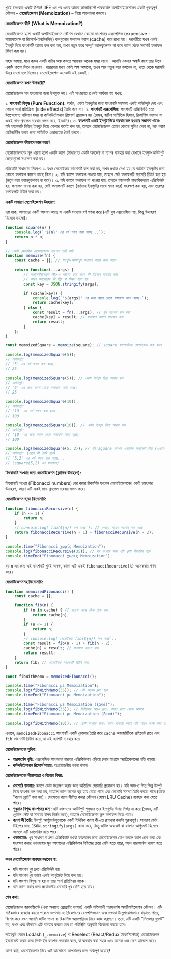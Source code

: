 
খুবই চমৎকার একটি টপিক! IIFE এর পর এবার আমরা জাভাস্ক্রিপ্টে পারফর্মেন্স অপটিমাইজেশনের একটি গুরুত্বপূর্ণ কৌশল – **মেমোইজেশন (Memoization)** – নিয়ে আলোচনা করবো।

**মেমোইজেশন কী? (What is Memoization?)**

মেমোইজেশন হলো একটি অপটিমাইজেশন কৌশল যেখানে কোনো ফাংশনের এক্সপেন্সিভ (expensive - সময়সাপেক্ষ বা রিসোর্স-ইনটেনসিভ) কলগুলোর ফলাফল ক্যাশ (cache) করে রাখা হয়। পরবর্তীতে যখন একই ইনপুট দিয়ে ফাংশনটি আবার কল করা হয়, তখন নতুন করে সম্পূর্ণ ক্যালকুলেশন না করে ক্যাশ থেকে সরাসরি ফলাফল রিটার্ন করা হয়।

সহজ ভাষায়, মনে করুন একটি কঠিন অঙ্ক কষতে আপনার অনেক সময় লাগে। আপনি একবার অঙ্কটি কষে তার উত্তর একটি খাতায় লিখে রাখলেন। পরেরবার যখন একই অঙ্ক আসলো, তখন আর নতুন করে কষলেন না, খাতা থেকে সরাসরি উত্তর দেখে বলে দিলেন। মেমোইজেশন অনেকটা এই রকমই।

**মেমোইজেশন কখন উপকারী?**

মেমোইজেশন সব ফাংশনের জন্য উপযুক্ত নয়। এটি সাধারণত তখনই কার্যকর হয় যখন:

১.  **ফাংশনটি বিশুদ্ধ (Pure Function):** অর্থাৎ, একই ইনপুটের জন্য ফাংশনটি সবসময় একই আউটপুট দেয় এবং কোনো পার্শ্ব প্রতিক্রিয়া (side effects) তৈরি করে না।
২.  **ফাংশনটি এক্সপেন্সিভ:** ফাংশনটি এক্সিকিউট হতে উল্লেখযোগ্য পরিমাণ সময় বা কম্পিউটেশনাল রিসোর্স প্রয়োজন হয় (যেমন, জটিল গাণিতিক হিসাব, রিকার্সিভ ফাংশন যা একই সাব-প্রবলেম বারবার সলভ করে, ইত্যাদি)।
৩.  **ফাংশনটি একই ইনপুট দিয়ে বারবার কল হওয়ার সম্ভাবনা থাকে:** যদি ফাংশনটি বিভিন্ন ইনপুট দিয়ে একবার করেই কল হয়, তাহলে মেমোইজেশন তেমন কোনো সুবিধা দেবে না, বরং ক্যাশ মেইনটেইন করার জন্য অতিরিক্ত ওভারহেড তৈরি করবে।

**মেমোইজেশন কীভাবে কাজ করে?**

মেমোইজেশনের মূল ধারণা হলো একটি ক্যাশ (সাধারণত একটি অবজেক্ট বা ম্যাপ) ব্যবহার করা যেখানে ইনপুট-আউটপুট জোড়াগুলো সংরক্ষণ করা হয়।

প্রক্রিয়াটি সাধারণত নিম্নরূপ:
১.  যখন মেমোইজড ফাংশনটি কল করা হয়, তখন প্রথমে দেখা হয় যে বর্তমান ইনপুটের জন্য কোনো ফলাফল ক্যাশে আছে কিনা।
২.  যদি ক্যাশে ফলাফল পাওয়া যায়, তাহলে সেই ফলাফলটি সরাসরি রিটার্ন করা হয় (নতুন করে ক্যালকুলেশন না করে)।
৩.  যদি ক্যাশে ফলাফল না পাওয়া যায়, তাহলে ফাংশনটি স্বাভাবিকভাবে এক্সিকিউট হয়, ফলাফল গণনা করা হয়, সেই ফলাফলটি ক্যাশে (বর্তমান ইনপুটের সাথে ম্যাপ করে) সংরক্ষণ করা হয়, এবং তারপর ফলাফলটি রিটার্ন করা হয়।

**একটি সাধারণ মেমোইজেশন উদহারণ:**

ধরা যাক, আমাদের একটি ফাংশন আছে যা একটি সংখ্যার বর্গ গণনা করে (এটি খুব এক্সপেন্সিভ নয়, কিন্তু উদাহরণ হিসেবে ভালো)।

```javascript
function square(n) {
    console.log(`'${n}' এর বর্গ গণনা করা হচ্ছে...`);
    return n * n;
}

// একটি জেনেরিক মেমোইজেশন ফাংশন তৈরি করি
function memoize(fn) {
    const cache = {}; // ইনপুট-আউটপুট সংরক্ষণ করার জন্য ক্যাশ

    return function(...args) {
        // আর্গুমেন্টগুলোকে স্ট্রিং-এ পরিণত করে ক্যাশ কী হিসেবে ব্যবহার করি
        // কারণ অবজেক্টের কী স্ট্রিং বা সিম্বল হতে হয়
        const key = JSON.stringify(args);

        if (cache[key]) {
            console.log(`'${args}' এর জন্য ক্যাশ থেকে ফলাফল আনা হচ্ছে।`);
            return cache[key];
        } else {
            const result = fn(...args); // মূল ফাংশন কল করা
            cache[key] = result; // ফলাফল ক্যাশে সংরক্ষণ করা
            return result;
        }
    };
}

const memoizedSquare = memoize(square); // square ফাংশনটিকে মেমোইজড করা হলো

console.log(memoizedSquare(5));
// আউটপুট:
// '5' এর বর্গ গণনা করা হচ্ছে...
// 25

console.log(memoizedSquare(5)); // একই ইনপুট দিয়ে আবার কল
// আউটপুট:
// '5' এর জন্য ক্যাশ থেকে ফলাফল আনা হচ্ছে।
// 25

console.log(memoizedSquare(10));
// আউটপুট:
// '10' এর বর্গ গণনা করা হচ্ছে...
// 100

console.log(memoizedSquare(10)); // একই ইনপুট দিয়ে আবার কল
// আউটপুট:
// '10' এর জন্য ক্যাশ থেকে ফলাফল আনা হচ্ছে।
// 100

console.log(memoizedSquare(5, 2)); // যদি square ফাংশন একাধিক আর্গুমেন্ট নিত (এখানে নেবে না)
// আউটপুট: (নতুন কী তৈরি হবে)
// '5,2' এর বর্গ গণনা করা হচ্ছে...
// (square(5,2) এর ফলাফল)
```

**ফিবোনাচি সংখ্যার জন্য মেমোইজেশন (ক্লাসিক উদাহরণ):**

ফিবোনাচি সংখ্যা (Fibonacci numbers) বের করার রিকার্সিভ ফাংশন মেমোইজেশনের একটি চমৎকার উদাহরণ, কারণ এটি একই সাব-প্রবলেম বারবার সলভ করে।

**মেমোইজেশন ছাড়া ফিবোনাচি:**
```javascript
function fibonacciRecursive(n) {
    if (n <= 1) {
        return n;
    }
    // console.log(`fib(${n}) কল হচ্ছে`); // দেখতে পারেন কতবার কল হচ্ছে
    return fibonacciRecursive(n - 1) + fibonacciRecursive(n - 2);
}

console.time("Fibonacci χωρίς Memoization");
console.log(fibonacciRecursive(35)); // বড় সংখ্যার জন্য এটি খুবই ধীরগতির হবে
console.timeEnd("Fibonacci χωρίς Memoization");
```
বড় `n` এর জন্য এই ফাংশনটি খুবই অদক্ষ, কারণ এটি একই `fibonacciRecursive(k)` অনেকবার গণনা করে।

**মেমোইজেশনসহ ফিবোনাচি:**
```javascript
function memoizedFibonacci() {
    const cache = {};

    function fib(n) {
        if (n in cache) { // ক্যাশে আছে কিনা চেক করা
            return cache[n];
        }
        if (n <= 1) {
            return n;
        }
        // console.log(`মেমোইজড fib(${n}) কল হচ্ছে`);
        const result = fib(n - 1) + fib(n - 2);
        cache[n] = result; // ফলাফল ক্যাশে রাখা
        return result;
    }
    return fib; // মেমোইজড ফাংশনটি রিটার্ন করা
}

const fibWithMemo = memoizedFibonacci();

console.time("Fibonacci με Memoization");
console.log(fibWithMemo(35)); // এটি অনেক দ্রুত হবে
console.timeEnd("Fibonacci με Memoization");

console.time("Fibonacci με Memoization (ξανά)");
console.log(fibWithMemo(35)); // দ্বিতীয়বার আরও দ্রুত, কারণ ক্যাশ থেকে আসবে
console.timeEnd("Fibonacci με Memoization (ξανά)");

console.log(fibWithMemo(10)); // ছোট সংখ্যার জন্যও ক্যাশ ব্যবহার করবে যদি আগে গণনা করা হয়ে থাকে
```
এখানে, `memoizedFibonacci` ফাংশনটি একটি ক্লোজার তৈরি করে `cache` অবজেক্টটিকে প্রাইভেট রাখে এবং `fib` ফাংশনটি রিটার্ন করে, যা এই ক্যাশটি ব্যবহার করে।

**মেমোইজেশনের সুবিধা:**
*   **পারফর্মেন্স বৃদ্ধি:** এক্সপেন্সিভ ফাংশনের বারবার এক্সিকিউশন এড়িয়ে চলার মাধ্যমে অ্যাপ্লিকেশনের গতি বাড়ায়।
*   **কম্পিউটেশনাল রিসোর্স সাশ্রয়:** অপ্রয়োজনীয় গণনা কমায়।

**মেমোইজেশনের সীমাবদ্ধতা ও বিবেচ্য বিষয়:**
*   **মেমোরি ব্যবহার:** ক্যাশে ডেটা সংরক্ষণ করার জন্য অতিরিক্ত মেমোরি প্রয়োজন হয়। যদি অসংখ্য ভিন্ন ভিন্ন ইনপুট দিয়ে ফাংশন কল করা হয়, তাহলে ক্যাশ অনেক বড় হয়ে যেতে পারে এবং মেমোরি সমস্যা তৈরি করতে পারে (যাকে "ক্যাশ ব্লোট" বলা হয়)। সেক্ষেত্রে ক্যাশ সীমিত করার কৌশল (যেমন LRU Cache) ব্যবহার করা যেতে পারে।
*   **শুধুমাত্র বিশুদ্ধ ফাংশনের জন্য:** যদি ফাংশনের আউটপুট শুধুমাত্র তার ইনপুটের উপর নির্ভর না করে (যেমন, এটি গ্লোবাল স্টেট বা সময়ের উপর নির্ভর করে), তাহলে মেমোইজেশন ভুল ফলাফল দিতে পারে।
*   **ক্যাশ কী তৈরি:** ইনপুট আর্গুমেন্টগুলোকে একটি ইউনিক ক্যাশ কী-তে রূপান্তর করাটা গুরুত্বপূর্ণ। সাধারণ ডেটা টাইপের জন্য `JSON.stringify(args)` কাজ করে, কিন্তু জটিল অবজেক্ট বা ফাংশন আর্গুমেন্ট হিসেবে আসলে এটি চ্যালেঞ্জিং হতে পারে।
*   **ওভারহেড:** খুব সাধারণ বা দ্রুত এক্সিকিউট হওয়া ফাংশনের জন্য মেমোইজেশন যোগ করলে ক্যাশ চেক করা এবং সংরক্ষণ করার ওভারহেড মূল ফাংশনের এক্সিকিউশন টাইমের চেয়ে বেশি হতে পারে, ফলে পারফর্মেন্স খারাপ হতে পারে।

**কখন মেমোইজেশন ব্যবহার করবেন না:**
*   যদি ফাংশন খুব দ্রুত এক্সিকিউট হয়।
*   যদি ফাংশন খুব কমই একই আর্গুমেন্ট দিয়ে কল হয়।
*   যদি ফাংশন বিশুদ্ধ না হয় বা তার পার্শ্ব প্রতিক্রিয়া থাকে।
*   যদি ক্যাশ করার জন্য প্রয়োজনীয় মেমোরি খুব বেশি হয়ে যায়।

**শেষ কথা:**

মেমোইজেশন জাভাস্ক্রিপ্টে (এবং অন্যান্য প্রোগ্রামিং ভাষায়) একটি শক্তিশালী পারফর্মেন্স অপটিমাইজেশন কৌশল। এটি সঠিকভাবে ব্যবহার করতে পারলে আপনার অ্যাপ্লিকেশনের রেসপন্সিভনেস এবং দক্ষতা উল্লেখযোগ্যভাবে বাড়াতে পারে, বিশেষ করে যখন আপনি জটিল গণনা বা রিকার্সিভ অ্যালগরিদম নিয়ে কাজ করছেন। তবে, এটি একটি "সিলভার বুলেট" নয়; কখন এবং কীভাবে এটি ব্যবহার করতে হবে তা পরিস্থিতি অনুযায়ী বিবেচনা করতে হবে।

লাইব্রেরি যেমন Lodash (`_.memoize`) বা Reselect (React/Redux ইকোসিস্টেমে) মেমোইজেশন ইমপ্লিমেন্ট করার জন্য বিল্ট-ইন ফাংশন সরবরাহ করে, যা ব্যবহার করা সহজ এবং অনেক এজ কেস হ্যান্ডেল করে।

আশা করি, মেমোইজেশন নিয়ে এই আলোচনা আপনাদের জন্য তথ্যপূর্ণ হয়েছে!
